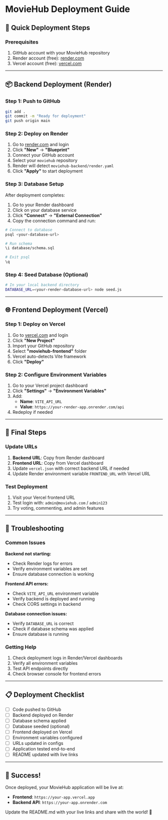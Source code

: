 # MovieHub Deployment Guide

## 🚀 Quick Deployment Steps

### Prerequisites
1. GitHub account with your MovieHub repository
2. Render account (free): [render.com](https://render.com)
3. Vercel account (free): [vercel.com](https://vercel.com)

---

## 📦 Backend Deployment (Render)

### Step 1: Push to GitHub
```bash
git add .
git commit -m "Ready for deployment"
git push origin main
```

### Step 2: Deploy on Render
1. Go to [render.com](https://render.com) and login
2. Click **"New"** → **"Blueprint"**
3. Connect your GitHub account
4. Select your `moviehub` repository
5. Render will detect `moviehub-backend/render.yaml`
6. Click **"Apply"** to start deployment

### Step 3: Database Setup
After deployment completes:
1. Go to your Render dashboard
2. Click on your database service
3. Click **"Connect"** → **"External Connection"**
4. Copy the connection command and run:
```bash
# Connect to database
psql <your-database-url>

# Run schema
\i database/schema.sql

# Exit psql
\q
```

### Step 4: Seed Database (Optional)
```bash
# In your local backend directory
DATABASE_URL=<your-render-database-url> node seed.js
```

---

## 🌐 Frontend Deployment (Vercel)

### Step 1: Deploy on Vercel
1. Go to [vercel.com](https://vercel.com) and login
2. Click **"New Project"**
3. Import your GitHub repository
4. Select **"moviehub-frontend"** folder
5. Vercel auto-detects Vite framework
6. Click **"Deploy"**

### Step 2: Configure Environment Variables
1. Go to your Vercel project dashboard
2. Click **"Settings"** → **"Environment Variables"**
3. Add:
   - **Name**: `VITE_API_URL`
   - **Value**: `https://your-render-app.onrender.com/api`
4. Redeploy if needed

---

## 🔗 Final Steps

### Update URLs
1. **Backend URL**: Copy from Render dashboard
2. **Frontend URL**: Copy from Vercel dashboard
3. Update `vercel.json` with correct backend URL if needed
4. Update Render environment variable `FRONTEND_URL` with Vercel URL

### Test Deployment
1. Visit your Vercel frontend URL
2. Test login with: `admin@moviehub.com` / `admin123`
3. Try voting, commenting, and admin features

---

## 🐛 Troubleshooting

### Common Issues

**Backend not starting:**
- Check Render logs for errors
- Verify environment variables are set
- Ensure database connection is working

**Frontend API errors:**
- Check `VITE_API_URL` environment variable
- Verify backend is deployed and running
- Check CORS settings in backend

**Database connection issues:**
- Verify `DATABASE_URL` is correct
- Check if database schema was applied
- Ensure database is running

### Getting Help
1. Check deployment logs in Render/Vercel dashboards
2. Verify all environment variables
3. Test API endpoints directly
4. Check browser console for frontend errors

---

## 📋 Deployment Checklist

- [ ] Code pushed to GitHub
- [ ] Backend deployed on Render
- [ ] Database schema applied
- [ ] Database seeded (optional)
- [ ] Frontend deployed on Vercel
- [ ] Environment variables configured
- [ ] URLs updated in configs
- [ ] Application tested end-to-end
- [ ] README updated with live links

---

## 🎉 Success!

Once deployed, your MovieHub application will be live at:
- **Frontend**: `https://your-app.vercel.app`
- **Backend API**: `https://your-app.onrender.com`

Update the README.md with your live links and share with the world! 🌟
